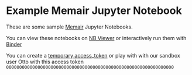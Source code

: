 # Example Memair Jupyter Notebook

These are some sample [Memair](https://memair.com) Jupyter Notebooks.

You can view these notebooks on [NB Viewer](https://nbviewer.jupyter.org/github/memair/jupyter/tree/master/) or interactively run them with [Binder](https://mybinder.org/v2/gh/memair/jupyter/master)

You can create a [temporary access_token](https://memair.com/temporary_access_token) or play with with our sandbox user Otto with this access token
`0000000000000000000000000000000000000000000000000000000000000000`
